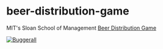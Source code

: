 beer-distribution-game
======================

MIT's Sloan School of Management [Beer Distribution Game](http://en.wikipedia.org/wiki/Beer_distribution_game)

[![Buggerall](https://buggerall.heroku.com/bug/beer-distribution-game-github.png)](https://github.com/NewRepubilcBrewing/beer-distribution-game)
